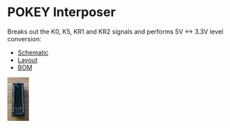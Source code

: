 # POKEY Interposer

Breaks out the K0, K5, KR1 and KR2 signals and performs 5V <-> 3.3V level conversion:

- [Schematic](/pdf/pokey-interposer-schematic.pdf)
- [Layout](/pdf/pokey-interposer-layout.pdf)
- [BOM](/bom/pokey-interposer.md)

<img src="/jpeg/keyboard-usb/pokey-interposer.jpeg" height="100">
